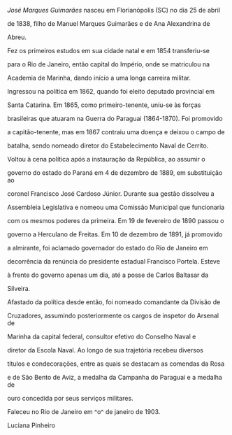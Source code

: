 

*José Marques Guimarães* nasceu em Florianópolis (SC) no dia 25 de abril

de 1838, filho de Manuel Marques Guimarães e de Ana Alexandrina de

Abreu.



Fez os primeiros estudos em sua cidade natal e em 1854 transferiu-se

para o Rio de Janeiro, então capital do Império, onde se matriculou na

Academia de Marinha, dando início a uma longa carreira militar.



Ingressou na política em 1862, quando foi eleito deputado provincial em

Santa Catarina. Em 1865, como primeiro-tenente, uniu-se às forças

brasileiras que atuaram na Guerra do Paraguai (1864-1870). Foi promovido

a capitão-tenente, mas em 1867 contraiu uma doença e deixou o campo de

batalha, sendo nomeado diretor do Estabelecimento Naval de Cerrito.



Voltou à cena política após a instauração da República, ao assumir o

governo do estado do Paraná em 4 de dezembro de 1889, em substituição ao

coronel Francisco José Cardoso Júnior. Durante sua gestão dissolveu a

Assembleia Legislativa e nomeou uma Comissão Municipal que funcionaria

com os mesmos poderes da primeira. Em 19 de fevereiro de 1890 passou o

governo a Herculano de Freitas. Em 10 de dezembro de 1891, já promovido

a almirante, foi aclamado governador do estado do Rio de Janeiro em

decorrência da renúncia do presidente estadual Francisco Portela. Esteve

à frente do governo apenas um dia, até a posse de Carlos Baltasar da

Silveira.



Afastado da política desde então, foi nomeado comandante da Divisão de

Cruzadores, assumindo posteriormente os cargos de inspetor do Arsenal de

Marinha da capital federal, consultor efetivo do Conselho Naval e

diretor da Escola Naval. Ao longo de sua trajetória recebeu diversos

títulos e condecorações, entre as quais se destacam as comendas da Rosa

e de São Bento de Aviz, a medalha da Campanha do Paraguai e a medalha de

ouro concedida por seus serviços militares.



Faleceu no Rio de Janeiro em ^o^ de janeiro de 1903.



Luciana Pinheiro



